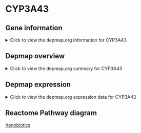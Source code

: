 <h1>CYP3A43</h1>

<h2>Gene information</h2>
<details>
  <summary>Click to view the depmap.org information for CYP3A43</summary>
  <iframe src="https://depmap.org/portal/gene/CYP3A43?tab=about" style="border:none;width:100%;height:800px"></iframe>
</details>

<h2>Depmap overview</h2>
<details>
  <summary>Click to view the depmap.org summary for CYP3A43</summary>
  <iframe src="https://depmap.org/portal/gene/CYP3A43?tab=overview" style="border:none;width:100%;height:800px"></iframe>
</details>

<h2>Depmap expression</h2>
<details>
  <summary>Click to view the depmap.org expression data for CYP3A43</summary>
  <iframe src="https://depmap.org/portal/gene/CYP3A43?tab=characterization" style="border:none;width:100%;height:800px"></iframe>
</details>



<h2>Reactome Pathway diagram</h2>
<a href="https://reactome.org/PathwayBrowser/#/R-HSA-211981" target="_BLANK">Xenobiotics</a>




